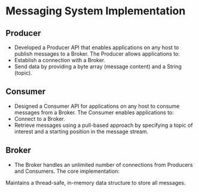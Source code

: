 # Messaging System Implementation
## Producer
  - Developed a Producer API that enables applications on any host to publish messages to a Broker. The Producer allows applications to:
  - Establish a connection with a Broker.
  - Send data by providing a byte array (message content) and a String (topic).

## Consumer
  - Designed a Consumer API for applications on any host to consume messages from a Broker. The Consumer enables applications to:
  - Connect to a Broker.
  - Retrieve messages using a pull-based approach by specifying a topic of interest and a starting position in the message stream.

## Broker
  - The Broker handles an unlimited number of connections from Producers and Consumers. The core implementation:

Maintains a thread-safe, in-memory data structure to store all messages.
